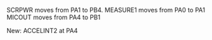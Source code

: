 SCRPWR moves from PA1 to PB4.
MEASURE1 moves from PA0 to PA1
MICOUT moves from PA4 to PB1

New: ACCELINT2 at PA4
